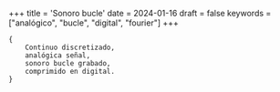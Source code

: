 +++
title = 'Sonoro bucle'
date = 2024-01-16
draft = false
keywords = ["analógico", "bucle", "digital", "fourier"]
+++

	{
		Continuo discretizado,
		analógica señal,
		sonoro bucle grabado,
		comprimido en digital.
	}
